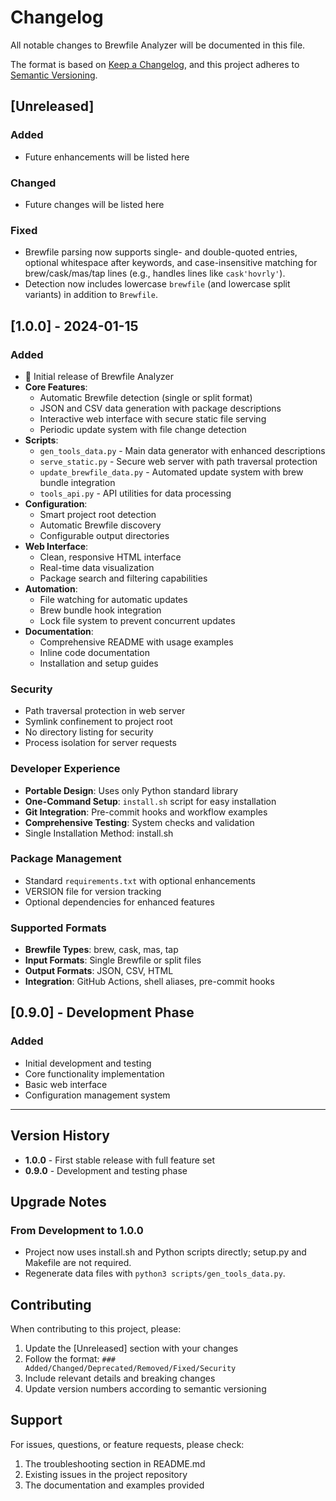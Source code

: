 # Changelog

All notable changes to Brewfile Analyzer will be documented in this file.

The format is based on [Keep a Changelog](https://keepachangelog.com/en/1.0.0/),
and this project adheres to [Semantic Versioning](https://semver.org/spec/v2.0.0.html).

## [Unreleased]

### Added
- Future enhancements will be listed here

### Changed
- Future changes will be listed here

### Fixed
- Brewfile parsing now supports single- and double-quoted entries, optional whitespace after keywords, and case-insensitive matching for brew/cask/mas/tap lines (e.g., handles lines like `cask'hovrly'`).
- Detection now includes lowercase `brewfile` (and lowercase split variants) in addition to `Brewfile`.

## [1.0.0] - 2024-01-15

### Added
- 🎉 Initial release of Brewfile Analyzer
- **Core Features**:
  - Automatic Brewfile detection (single or split format)
  - JSON and CSV data generation with package descriptions
  - Interactive web interface with secure static file serving
  - Periodic update system with file change detection
- **Scripts**:
  - `gen_tools_data.py` - Main data generator with enhanced descriptions
  - `serve_static.py` - Secure web server with path traversal protection
  - `update_brewfile_data.py` - Automated update system with brew bundle integration
  - `tools_api.py` - API utilities for data processing
- **Configuration**:
  - Smart project root detection
  - Automatic Brewfile discovery
  - Configurable output directories
- **Web Interface**:
  - Clean, responsive HTML interface
  - Real-time data visualization
  - Package search and filtering capabilities
- **Automation**:
  - File watching for automatic updates
  - Brew bundle hook integration
  - Lock file system to prevent concurrent updates
- **Documentation**:
  - Comprehensive README with usage examples
  - Inline code documentation
  - Installation and setup guides

### Security
- Path traversal protection in web server
- Symlink confinement to project root
- No directory listing for security
- Process isolation for server requests

### Developer Experience
- **Portable Design**: Uses only Python standard library
- **One-Command Setup**: `install.sh` script for easy installation
- **Git Integration**: Pre-commit hooks and workflow examples
- **Comprehensive Testing**: System checks and validation
- Single Installation Method: install.sh

### Package Management
- Standard `requirements.txt` with optional enhancements
- VERSION file for version tracking
- Optional dependencies for enhanced features

### Supported Formats
- **Brewfile Types**: brew, cask, mas, tap
- **Input Formats**: Single Brewfile or split files
- **Output Formats**: JSON, CSV, HTML
- **Integration**: GitHub Actions, shell aliases, pre-commit hooks

## [0.9.0] - Development Phase

### Added
- Initial development and testing
- Core functionality implementation
- Basic web interface
- Configuration management system

---

## Version History

- **1.0.0** - First stable release with full feature set
- **0.9.0** - Development and testing phase

## Upgrade Notes

### From Development to 1.0.0
- Project now uses install.sh and Python scripts directly; setup.py and Makefile are not required.
- Regenerate data files with `python3 scripts/gen_tools_data.py`.

## Contributing

When contributing to this project, please:
1. Update the [Unreleased] section with your changes
2. Follow the format: `### Added/Changed/Deprecated/Removed/Fixed/Security`
3. Include relevant details and breaking changes
4. Update version numbers according to semantic versioning

## Support

For issues, questions, or feature requests, please check:
1. The troubleshooting section in README.md
2. Existing issues in the project repository
3. The documentation and examples provided